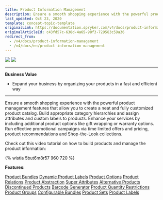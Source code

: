 ```yaml
---
title: Product Information Management
description: Ensure a smooth shopping experience with the powerful product management features that allow you to create a neat and fully customized product catalog.
last_updated: Oct 23, 2020
template: concept-topic-template
originalLink: https://documentation.spryker.com/v4/docs/product-information-management
originalArticleId: c43fd57c-638d-4a65-98f3-729583c59a36
redirect_from:
  - /v4/docs/product-information-management
  - /v4/docs/en/product-information-management
---
```


<div class='feature-text'>
    <div class='feature-images'>
    <img class="light-mode" src="https://spryker.s3.eu-central-1.amazonaws.com/docs/Document+360/Capabilities+icons/light/Product+Management.svg"/>
    <img class="dark-mode" src="https://spryker.s3.eu-central-1.amazonaws.com/docs/Document+360/Capabilities+icons/dark/Product+Management.svg"/>
    </div>
    <div class="feature-text-wrap">

***
**Business Value**
* Expand your business by organizing your products in a fast and efficient way
***

Ensure a smooth shopping experience with the powerful product management features that allow you to create a neat and fully customized product catalog. Build appropriate category hierarchies and assign attributes and custom labels to products. Enhance your services by including additional product options like gift wrapping or warranty options. Run effective promotional campaigns via time limited offers and pricing, product recommendations and Shop-the-Look collections.
         </div>
</div>

Check out this video tutorial on how to build products and manage the product information:

{% wistia 5but6m8r57 960 720 %}


**Features:**
<div>
<a class="feature-link" href="/docs/scos/user/features/{{page.version}}/product-bundles-feature-overview.html">Product Bundles</a>
<a class="feature-link" href="/docs/scos/user/features/{{page.version}}/product-labels-feature-overview.html#dynamic-product-label">Dynamic Product Labels</a>
<a class="feature-link" href="/docs/scos/user/features/{{page.version}}/product-options-feature-overview.html">Product Options</a>
<a class="feature-link" href="/docs/scos/user/features/{{page.version}}/product-relations-feature-overview.html">Product Relations</a>
<a class="feature-link" href="/docs/scos/user/features/{{page.version}}/product-feature-overview/product-feature-overview.html">Product Abstraction</a>
<a class="feature-link" href="/docs/scos/user/features/202005.0/product-information-management/super-attributes.html">Super Attributes</a>
<a class="feature-link" href="/docs/scos/user/features/{{page.version}}/alternative-products-feature-overview.html">Alternative Products</a>
<a class="feature-link" href="/docs/scos/user/features/{{page.version}}/product-feature-overview/discontinued-products-overview.html">Discontinued Products</a>
<a class="feature-link" href="/docs/scos/user/features/{{page.version}}/product-barcode-feature-overview.html">Barcode Generator</a>
<a class="feature-link" href="/docs/scos/user/features/{{page.version}}/product-information-management/product-quantity-restrictions/product-quantity-restrictions-overview.html">Product Quantity Restrictions</a>
<a class="feature-link" href="/docs/scos/user/features/{{page.version}}/product-groups-feature-overview.html">Product Groups</a>
<a class="feature-link" href="/docs/scos/user/features/{{page.version}}/configurable-bundle-feature-overview.html">Configurable Bundles</a>
<a class="feature-link" href="/docs/scos/user/features/{{page.version}}/product-sets-feature-overview.html">Product Sets</a>
<a class="feature-link" href="/docs/scos/user/features/{{page.version}}/product-labels-feature-overview.html">Product Labels</a>
